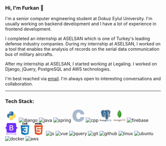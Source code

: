 ### Hi, I'm Furkan 👋

I'm a senior computer engineering student at Dokuz Eylul University. I'm usually working on backend development and I have a lot of experience in frontend development.

I completed an internship at ASELSAN which is one of Turkey's leading defense industry companies. During my internship at ASELSAN, I worked on a tool that enables the analysis of records on the serial data communication bus of military aircrafts.

After my internship at ASELSAN, I started working at Legaling. I worked on Django, jQuery, PostgreSQL and AWS technologies. 


I'm best reached via [email](mailto:furkankayar27@gmail.com). I'm always open to interesting conversations and collaboration.


----
<h3 align="left">Tech Stack:</h3>
<p align="left"> 
<!--Python-->
<img src="https://raw.githubusercontent.com/github/explore/master/topics/python/python.png" alt="python" width="40" height="40"/>
<img src="https://camo.githubusercontent.com/a499f82c059b2fd21339974a9a7dfe2b72180faa14c9d420c02806c2e9b4362e/68747470733a2f2f6564656e742e6769746875622e696f2f537570657254696e7949636f6e732f696d616765732f7376672f646a616e676f70726f6a6563742e737667" alt="django" width="40" height="40"/>
<img src="https://forum.beldenetwork.com/styles/xengentr_ikon/djava.png" alt="java" width="40" height="40"/>
<img src="https://cdn.freebiesupply.com/logos/large/2x/spring-3-logo-png-transparent.png" alt="spring" width="40" height="40"/>
<img src="https://raw.githubusercontent.com/devicons/devicon/master/icons/c/c-original.svg" alt="c" width="40" height="40"/>
<img src="https://github.com/MarikIshtar007/MarikIshtar007/blob/master/images/cpp.svg" alt="cpp" width="40" height="40"/>
<img src="https://raw.githubusercontent.com/devicons/devicon/master/icons/postgresql/postgresql-original-wordmark.svg" alt="postgresql" width="40" height="40"/>
<img src="https://raw.githubusercontent.com/devicons/devicon/master/icons/mongodb/mongodb-original-wordmark.svg" alt="mongodb" width="40" height="40"/>
<img src="https://www.vectorlogo.zone/logos/firebase/firebase-icon.svg" alt="firebase" width="40" height="40"/>
<img src="https://raw.githubusercontent.com/devicons/devicon/master/icons/bootstrap/bootstrap-plain-wordmark.svg" alt="bootstrap" width="40" height="40"/>
<img src="https://raw.githubusercontent.com/devicons/devicon/master/icons/css3/css3-original-wordmark.svg" alt="css3" width="40" height="40"/> 
<img src="https://raw.githubusercontent.com/devicons/devicon/master/icons/html5/html5-original-wordmark.svg" alt="html5" width="40" height="40"/>
<img src="https://camo.githubusercontent.com/9496882abd182958bcea4238ab44f7eb8928d7a4144c150f18f6c55ceb9b4490/68747470733a2f2f6564656e742e6769746875622e696f2f537570657254696e7949636f6e732f696d616765732f7376672f6a6176617363726970742e737667" alt="js" width="40" height="40"/>
<img src="https://camo.githubusercontent.com/9c5e7333f1c4ac09c07988ceda17508df89b6830fe0b8fb416c4be19c5841578/68747470733a2f2f6564656e742e6769746875622e696f2f537570657254696e7949636f6e732f696d616765732f7376672f7675652e737667" alt="vue" width="40" height="40"/>
<img src="https://www.iconninja.com/files/480/670/489/jquery-javascript-icon.png" alt="jquery" width="40" height="40"/>
<img src="https://www.vectorlogo.zone/logos/git-scm/git-scm-icon.svg" alt="git" width="40" height="40"/>
<img src="https://github.com/prplx/svg-logos/blob/master/svg/github-icon.svg" alt="github" width="40" height="40"/>
<img src="https://camo.githubusercontent.com/875b2967090ac970937698e92e1bfeefdc6168b9afb428aabfe321e19d549d74/68747470733a2f2f6564656e742e6769746875622e696f2f537570657254696e7949636f6e732f696d616765732f7376672f6c696e75782e737667" alt="linux" width="40" height="40"/>
<img src="https://upload.wikimedia.org/wikipedia/commons/2/2b/Logo-ubuntu_cof-white_orange-hex.svg" alt="ubuntu" width="40" height="40"/>
<img src="https://github.com/prplx/svg-logos/blob/master/svg/docker.svg" alt="docker" width="40" height="40"/>
<img src="https://github.com/prplx/svg-logos/blob/master/svg/aws.svg" alt="aws" width="40" height="40"/>
</p>

